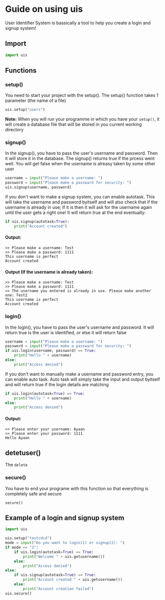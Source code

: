 # Guide on using uis
User Identifier System is bassically a tool to help you create a login and signup system!

## Import
```python
import uis
```

## Functions 
### setup()
You need to start your project with the setup(). The setup() function takes 1 parameter (the name of a file)
```python
uis.setup("users")
```
**Note:** When you will run your programme in which you have your `setup()`, it will create a database file that will be stored in you current working directory

### signup()
In the signup(), you have to pass the user's username and password. Then it will store it in the database. The signup() returns true if the prcess went well. You will get false when the username is alreasy taken by some other user
```python
username = input("Please make a username: ")
password = input("Please make a passward for security: ")
uis.signup(username, password)
```
if you don't want to make a signup system, you can enable autotask. This will take the username and password byitself and will also check that if the username is already in use; If it is then it will ask for the username again until the user gets a right one! It will return true at the end eventually:
```python
if uis.signup(autotask=True):
    print("Account created")
```

#### Output:
```commandline
>> Please make a username: Test
>> Please make a password: 1111
This username is perfect
Account created
```

#### Output (If the username is already taken):
```commandline
>> Please make a username: Test
>> Please make a password: 1111
>> The username you entered is already in use. Please make another one: Test2
This username is perfect
Account created
```

### login()
In the login(), you have to pass the user's username and password. It will return true is the user is identified, or else it will return false 
```python
username = input("Please make a username: ")
password = input("Please make a passward for security: ")
if uis.login(username, password) == True:
    print("Hello " + username)
else:
    print("Access denied")
```

If you don't want to manually make a username and password entry, you can enable auto task. Auto task will simply take the input and output byitself and will return true if the login details are matching
```python
if uis.login(autotask=True) == True:
    print("Hello " + username)
else:
    print("Access denied")
```
#### Output:
```commandline
>> Please enter your username: Ayaan 
>> Please enter your password: 1111
Hello Ayaan
```

## detetuser()
The `delete`

### secure()
You have to end your programe with this function so that everything is completely safe and secure
```
secure()
```


## Example of a login and signup system
```python
import uis

uis.setup("testcdcd")
mode = input("Do you want to login(1) or signup(2): ")
if mode == "1":
    if uis.login(autotask=True) == True:
        print("Welcome " + uis.getusername())
    else:
        print("Access denied")
else:
    if uis.signup(autotask=True) == True:
        print("Account created " + uis.getusername())
    else:
        print("Account creation failed")
uis.secure()
```